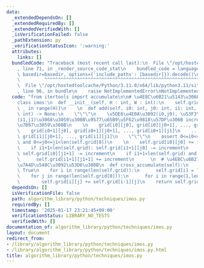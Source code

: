 ```yaml
---
data:
  _extendedDependsOn: []
  _extendedRequiredBy: []
  _extendedVerifiedWith: []
  _isVerificationFailed: false
  _pathExtension: py
  _verificationStatusIcon: ':warning:'
  attributes:
    links: []
  bundledCode: "Traceback (most recent call last):\n  File \"/opt/hostedtoolcache/Python/3.11.0/x64/lib/python3.11/site-packages/onlinejudge_verify/documentation/build.py\"\
    , line 71, in _render_source_code_stat\n    bundled_code = language.bundle(stat.path,\
    \ basedir=basedir, options={'include_paths': [basedir]}).decode()\n          \
    \         ^^^^^^^^^^^^^^^^^^^^^^^^^^^^^^^^^^^^^^^^^^^^^^^^^^^^^^^^^^^^^^^^^^^^^^^^^^^^^^^^^\n\
    \  File \"/opt/hostedtoolcache/Python/3.11.0/x64/lib/python3.11/site-packages/onlinejudge_verify/languages/python.py\"\
    , line 96, in bundle\n    raise NotImplementedError\nNotImplementedError\n"
  code: "from itertools import accumulate\n\n# \u4E8C\u6B21\u5143\u306Eimos\u6CD5\n\
    class imos:\n  def __init__(self, H : int, W : int):\n    self.grid = [[0]*W for\
    \ _ in range(H)]\n    \n  def add(self, i0: int, j0: int, i1: int, j1: int, increment:\
    \ int) -> None:\n    \"\"\"\n    \u5DE6\u4E0A\u3092(i0,j0), \u53F3\u4E0B\u3092\
    (i1,j1)\u3068\u3059\u308B\u9577\u65B9\u5F62\u9818\u57DF\u306B increment \u52A0\
    \u7B97\u3059\u308B\n    \n    grid[i0][j0], grid[i0][j0+1], ..., grid[i0][j1]\n\
    \    grid[i0+1][j0], grid[i0+1][j0+1], ..., grid[i0+1][j1]\n    ...\n    grid[i1][j0],\
    \ grid[i1][j0+1], ..., grid[i1][j1]\n    \"\"\"\n    assert 0<=i0<=i1<len(self.grid)\
    \ and 0<=j0<=j1<len(self.grid[0])\n    \n    self.grid[i0][j0] += increment\n\
    \    if i1+1<len(self.grid): self.grid[i1+1][j0] -= increment\n    if j1+1<len(self.grid[0]):\
    \ self.grid[i0][j1+1] -= increment\n    if i1+1<len(self.grid) and j1+1<len(self.grid[0]):\n\
    \      self.grid[i1+1][j1+1] += increment\n      \n  # \u4E8C\u6B21\u5143\u7D2F\
    \u7A4D\u548C\u3092\u53D6\u308B\n  def cross_accumulate(self):\n    self.flag =\
    \ True\n    for i in range(len(self.grid)):\n      self.grid[i] = list(accumulate(self.grid[i]))\n\
    \    for j in range(len(self.grid[0])):\n      for i in range(1,len(self.grid)):\n\
    \        self.grid[i][j] += self.grid[i-1][j]\n    return self.grid"
  dependsOn: []
  isVerificationFile: false
  path: algorithm_library/python/techniques/imos.py
  requiredBy: []
  timestamp: '2025-01-17 23:21:45+09:00'
  verificationStatus: LIBRARY_NO_TESTS
  verifiedWith: []
documentation_of: algorithm_library/python/techniques/imos.py
layout: document
redirect_from:
- /library/algorithm_library/python/techniques/imos.py
- /library/algorithm_library/python/techniques/imos.py.html
title: algorithm_library/python/techniques/imos.py
---
```

